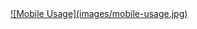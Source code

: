 <a class="image" href="http://www.businessinsider.com/mobile-will-eclipse-desktop-by-2014-2012-6">
![Mobile Usage](images/mobile-usage.jpg)
</a>
